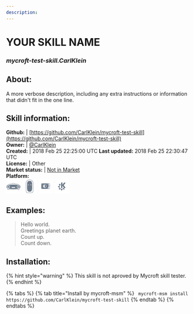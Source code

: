 ```yaml
---
description: 
---
```


# YOUR SKILL NAME  
### _mycroft-test-skill.CarlKlein_  
## About:  
A more verbose description, including any extra instructions or
information that didn't fit in the one line.

## Skill information:  
**Github:** | [https://github.com/CarlKlein/mycroft-test-skill](https://github.com/CarlKlein/mycroft-test-skill)  
**Owner:** | [@CarlKlein](https://github.com/CarlKlein)  
**Created:** | 2018 Feb 25 22:25:00 UTC  **Last updated:** 2018 Feb 25 22:30:47 UTC  
**License:** | Other  
**Market status:** | [Not in Market](https://market.mycroft.ai/skill/)  
**Platform:**  
 ![Mark I](../.gitbook/assets/mark-1-icon.png)  ![Mark II](../.gitbook/assets/mark-2-icon.png)  ![Picroft](../.gitbook/assets/picroft-icon.png)  ![plasmoid](../.gitbook/assets/kde.png)   
## Examples:  
> Hello world.  
> Greetings planet earth.  
> Count up.  
> Count down.  
  
## Installation:  
{% hint style="warning" %}
This skill is not aproved by Mycroft skill tester.
{% endhint %}
    
{% tabs %}
{% tab title="Install by mycroft-msm" %}
``` mycroft-msm install https://github.com/CarlKlein/mycroft-test-skill```
{% endtab %}
  {% endtabs %}
  